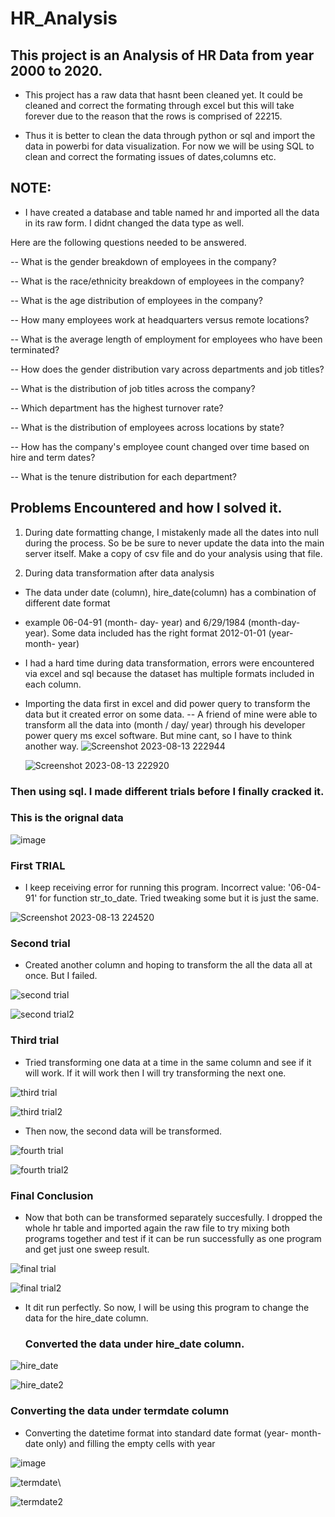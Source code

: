 # HR_Analysis
## This project is an Analysis of HR Data from year 2000 to 2020. 
-  This project has a raw data that hasnt been cleaned yet. It could be cleaned and correct the formating through excel but this will take forever due to the reason that the rows is comprised of 22215.

  - Thus it is better to clean the data through python or sql and import the data in powerbi for data visualization. For now we will be using SQL to clean and correct the formating issues of dates,columns etc.


## NOTE: 
- I have created a database and table named hr and imported all the data in its raw form. I didnt changed the data type as well.

 Here are the following questions needed to be answered.

-- What is the gender breakdown of employees in the company?


-- What is the race/ethnicity breakdown of employees in the company?


-- What is the age distribution of employees in the company?


-- How many employees work at headquarters versus remote locations?


-- What is the average length of employment for employees who have been terminated?


-- How does the gender distribution vary across departments and job titles?


-- What is the distribution of job titles across the company?


-- Which department has the highest turnover rate?


-- What is the distribution of employees across locations by state?


-- How has the company's employee count changed over time based on hire and term dates?


-- What is the tenure distribution for each department?

## Problems Encountered and how I solved it.

1. During date formatting change, I mistakenly made all the dates into null during the process. So be be sure to never update the data into the main server itself. Make a copy of csv file and do your analysis using that file. 

2. During data transformation after data analysis
- The data under date (column), hire_date(column) has a combination of different date format
- example  06-04-91 (month- day- year) and  6/29/1984 (month-day- year). Some data included has the right format 2012-01-01 (year- month- year)

- I had a hard time during data transformation, errors were encountered via excel and sql because the dataset has multiple formats included in each column.

- Importing the data first in excel and did power query to transform the data but it created error on some data.
-- A friend of mine were able to transform all the data into (month / day/ year) through his developer power query ms excel software. But mine cant, so I have to think another way.
![Screenshot 2023-08-13 222944](https://github.com/lois4801/HR_Analysis/assets/96842662/182d9361-cd79-46c0-ac03-0b8634faa285)


  ![Screenshot 2023-08-13 222920](https://github.com/lois4801/HR_Analysis/assets/96842662/a597042e-a459-4c36-bc4b-e020e257f7b4)



### Then using sql. I made different trials before I finally cracked it.


### This is the orignal data
![image](https://github.com/lois4801/HR_Analysis/assets/96842662/a165f68d-4a12-41bd-9129-cf941cb8c78f)


### First TRIAL
- I keep receiving error for running this program. Incorrect value: '06-04-91' for function str_to_date. Tried tweaking some but it is just the same.

![Screenshot 2023-08-13 224520](https://github.com/lois4801/HR_Analysis/assets/96842662/76aefd21-a108-4595-9139-811c348d3de7)

### Second trial
-  Created another column and hoping to transform the all the data all at once. But I failed.

![second trial](https://github.com/lois4801/HR_Analysis/assets/96842662/ed8b0f18-d618-4cc3-8fca-d27b371d624d)


![second trial2](https://github.com/lois4801/HR_Analysis/assets/96842662/7afaa0fe-3867-4abf-baeb-182c01b7fc68)


### Third trial
- Tried transforming one data at a time in the same column and see if it will work. If it will work then I will try transforming the next one.

![third trial](https://github.com/lois4801/HR_Analysis/assets/96842662/dc9489f1-f701-439a-a6e6-43dd983f0756)

![third trial2](https://github.com/lois4801/HR_Analysis/assets/96842662/0b79d5ea-d92b-4a5d-b5a3-5229be371321)


- Then now, the second data will be transformed.

![fourth trial](https://github.com/lois4801/HR_Analysis/assets/96842662/d3681ee7-415f-4d61-b675-95a4bcad2544)



  ![fourth trial2](https://github.com/lois4801/HR_Analysis/assets/96842662/8e86db05-8557-44ea-a1a3-e5c5e13e84bd)


### Final Conclusion
- Now that both can be transformed separately succesfully. I dropped the whole hr table and imported again the raw file to try mixing both programs together and test if it can be run successfully as one program and get just one sweep result.
  
![final trial](https://github.com/lois4801/HR_Analysis/assets/96842662/250a923e-ce60-44fd-8d40-b0d7d93c66b2)

![final trial2](https://github.com/lois4801/HR_Analysis/assets/96842662/e73e293b-1111-4f56-a8f5-efddacbc820a)



- It dit run perfectly. So now, I will be using this program to change the data for the hire_date column.

  ###  Converted the data under hire_date column.

![hire_date](https://github.com/lois4801/HR_Analysis/assets/96842662/989cfd0f-895e-4ccf-bfe3-f574b6a59a53)


![hire_date2](https://github.com/lois4801/HR_Analysis/assets/96842662/0f31e1db-55c7-44ad-90e8-778f3d7141ce)

### Converting the data under termdate column
- Converting the datetime format into standard date format (year- month- date only) and filling the empty cells with year

![image](https://github.com/lois4801/HR_Analysis/assets/96842662/a165f68d-4a12-41bd-9129-cf941cb8c78f)

![termdate](https://github.com/lois4801/HR_Analysis/assets/96842662/66b6cf8c-32fc-4c21-bb39-10a9a52dc96d)\

![termdate2](https://github.com/lois4801/HR_Analysis/assets/96842662/4581502c-e093-4187-8e9b-81b41d2da7bc)

  
